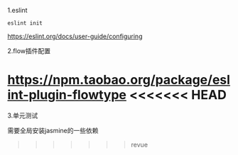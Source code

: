 1.eslint
```
eslint init
```
<https://eslint.org/docs/user-guide/configuring>

2.flow插件配置

<https://npm.taobao.org/package/eslint-plugin-flowtype>
<<<<<<< HEAD
=======


3.单元测试

需要全局安装jasmine的一些依赖
>>>>>>> revue
